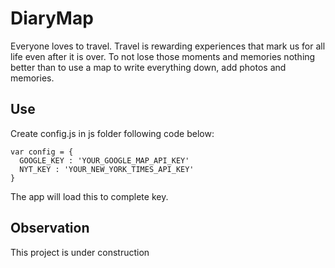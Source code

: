 # DiaryMap
Everyone loves to travel. Travel is rewarding experiences that mark us for all
life even after it is over. To not lose those moments and memories nothing
better than to use a map to write everything down, add photos and memories.

## Use
Create config.js in js folder following code below:
```
var config = {
  GOOGLE_KEY : 'YOUR_GOOGLE_MAP_API_KEY'
  NYT_KEY : 'YOUR_NEW_YORK_TIMES_API_KEY'
}
```

The app will load this to complete key.

## Observation
This project is under construction

